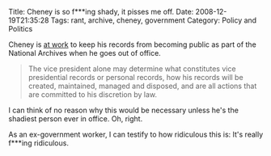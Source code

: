 Title: Cheney is so f***ing shady, it pisses me off.
Date: 2008-12-19T21:35:28
Tags: rant, archive, cheney, government
Category: Policy and Politics

Cheney is <a href="http://www.google.com/hostednews/ap/article/ALeqM5jz2z92QFdgFrIMAJC-4GQcHOm3MgD955ETCO0" target="_blank">at 
work</a> to keep his records from becoming public as part of the National 
Archives when he goes out of office. 

> The vice president alone may determine what constitutes vice presidential
 records or personal records, how his records will be created, maintained, 
 managed and disposed, and are all actions that are committed to his 
 discretion by law.
 
I can think of no reason why this would be necessary unless he's the shadiest 
person ever in office. Oh, right.

As an ex-government worker, I can testify to how ridiculous this is: It's 
really f***ing ridiculous.
